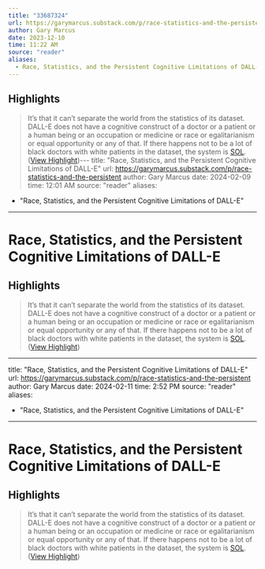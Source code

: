 ```yaml
---
title: "33687324"
url: https://garymarcus.substack.com/p/race-statistics-and-the-persistent
author: Gary Marcus
date: 2023-12-10
time: 11:22 AM
source: "reader"
aliases:
  - Race, Statistics, and the Persistent Cognitive Limitations of DALL-E
---
```

## Highlights
> It’s that it can’t separate the world from the statistics of its dataset. DALL-E does not have a cognitive construct of a doctor or a patient or a human being or an occupation or medicine or race or egalitarianism or equal opportunity or any of that. If there happens not to be a lot of black doctors with white patients in the dataset, the system is [SOL](https://www.urbandictionary.com/define.php?term=shit%20outta%20luck). ([View Highlight](https://read.readwise.io/read/01hdzyp06mka6x8r6x6xq9xvg6))---
title: "Race, Statistics, and the Persistent Cognitive Limitations of DALL-E"
url: https://garymarcus.substack.com/p/race-statistics-and-the-persistent
author: Gary Marcus
date: 2024-02-09
time: 12:01 AM
source: "reader"
aliases:
  - "Race, Statistics, and the Persistent Cognitive Limitations of DALL-E"
---
# Race, Statistics, and the Persistent Cognitive Limitations of DALL-E

## Highlights
> It’s that it can’t separate the world from the statistics of its dataset. DALL-E does not have a cognitive construct of a doctor or a patient or a human being or an occupation or medicine or race or egalitarianism or equal opportunity or any of that. If there happens not to be a lot of black doctors with white patients in the dataset, the system is [SOL](https://www.urbandictionary.com/define.php?term=shit%20outta%20luck). ([View Highlight](https://read.readwise.io/read/01hdzyp06mka6x8r6x6xq9xvg6))

---
title: "Race, Statistics, and the Persistent Cognitive Limitations of DALL-E"
url: https://garymarcus.substack.com/p/race-statistics-and-the-persistent
author: Gary Marcus
date: 2024-02-11
time: 2:52 PM
source: "reader"
aliases:
  - "Race, Statistics, and the Persistent Cognitive Limitations of DALL-E"
---
# Race, Statistics, and the Persistent Cognitive Limitations of DALL-E

## Highlights
> It’s that it can’t separate the world from the statistics of its dataset. DALL-E does not have a cognitive construct of a doctor or a patient or a human being or an occupation or medicine or race or egalitarianism or equal opportunity or any of that. If there happens not to be a lot of black doctors with white patients in the dataset, the system is [SOL](https://www.urbandictionary.com/define.php?term=shit%20outta%20luck). ([View Highlight](https://read.readwise.io/read/01hdzyp06mka6x8r6x6xq9xvg6))

